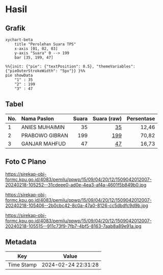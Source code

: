 # Hasil

## Grafik

```mermaid
xychart-beta
    title "Perolehan Suara TPS"
    x-axis [01, 02, 03]
    y-axis "Suara" 0 --> 199
    bar [35, 199, 47]
```

```mermaid
%%{init: {"pie": {"textPosition": 0.5}, "themeVariables": {"pieOuterStrokeWidth": "5px"}} }%%
pie showData
    "1" : 35
    "2" : 199
    "3" : 47
```

## Tabel

| No. | Nama Paslon    | Suara | Suara (raw) | Persentase |
|:--- |:-------------- | -----:| -----------:| ----------:|
| 1   | ANIES MUHAIMIN | 35    | [35][p-1]   | 12,46      |
| 2   | PRABOWO GIBRAN | 199   | [199][p-2]  | 70,82      |
| 3   | GANJAR MAHFUD  | 47    | [47][p-3]   | 16,73      |


[p-1]: https://github.com/gigit-pemilu/pemilu-2024-15-jambi/blob/main/pilpres/hitung-suara/sub/15-jambi/sub/09-tebo/sub/04-rimbo-bujang/sub/2012-purwo-dadi/sub/007-tps/sub/paslon-1.txt
[p-2]: https://github.com/gigit-pemilu/pemilu-2024-15-jambi/blob/main/pilpres/hitung-suara/sub/15-jambi/sub/09-tebo/sub/04-rimbo-bujang/sub/2012-purwo-dadi/sub/007-tps/sub/paslon-2.txt
[p-3]: https://github.com/gigit-pemilu/pemilu-2024-15-jambi/blob/main/pilpres/hitung-suara/sub/15-jambi/sub/09-tebo/sub/04-rimbo-bujang/sub/2012-purwo-dadi/sub/007-tps/sub/paslon-3.txt

## Foto C Plano

https://sirekap-obj-formc.kpu.go.id/4083/pemilu/ppwp/15/09/04/20/12/1509042012007-20240218-105252--31cdeee0-ad0e-4ea3-af4a-4601f5b849b0.jpg

https://sirekap-obj-formc.kpu.go.id/4083/pemilu/ppwp/15/09/04/20/12/1509042012007-20240218-105406--2b0cbc42-8c0a-47a0-8126-cc5dbdfc9d9b.jpg

https://sirekap-obj-formc.kpu.go.id/4083/pemilu/ppwp/15/09/04/20/12/1509042012007-20240218-105515--911c73f9-7fb7-4bf5-8163-7aab8a89e91a.jpg


## Metadata

| Key        | Value               |
| ---------- | ------------------- |
| Time Stamp | 2024-02-24 22:31:28 |



